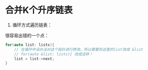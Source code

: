 # 合并K个升序链表

1. 循环方式遍历链表：

很容易出错的一个点：
```cpp
for(auto list: lists){
    // 在循环中没办法对这个指针进行修改。所以需要将这里的list改成 &list
    // for(auto &list: lists){ 改成这样！
    list = list->next;
}
```